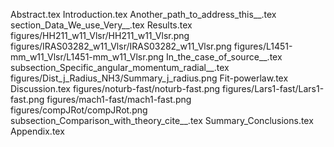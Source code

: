Abstract.tex
Introduction.tex
Another_path_to_address_this__.tex
section_Data_We_use_Very__.tex
Results.tex
figures/HH211_w11_Vlsr/HH211_w11_Vlsr.png
figures/IRAS03282_w11_Vlsr/IRAS03282_w11_Vlsr.png
figures/L1451-mm_w11_Vlsr/L1451-mm_w11_Vlsr.png
In_the_case_of_source__.tex
subsection_Specific_angular_momentum_radial__.tex
figures/Dist_j_Radius_NH3/Summary_j_radius.png
Fit-powerlaw.tex
Discussion.tex
figures/noturb-fast/noturb-fast.png
figures/Lars1-fast/Lars1-fast.png
figures/mach1-fast/mach1-fast.png
figures/compJRot/compJRot.png
subsection_Comparison_with_theory_cite__.tex
Summary_Conclusions.tex
Appendix.tex